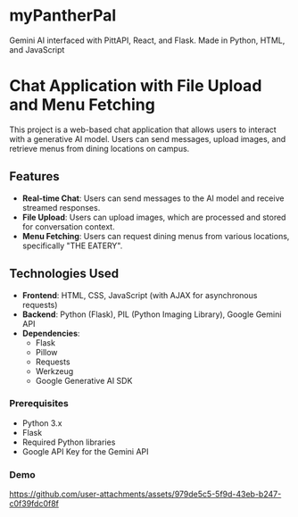 # myPantherPal
Gemini AI interfaced with PittAPI, React, and Flask. Made in Python, HTML, and JavaScript
# Chat Application with File Upload and Menu Fetching

This project is a web-based chat application that allows users to interact with a generative AI model. Users can send messages, upload images, and retrieve menus from dining locations on campus.

## Features

- **Real-time Chat**: Users can send messages to the AI model and receive streamed responses.
- **File Upload**: Users can upload images, which are processed and stored for conversation context.
- **Menu Fetching**: Users can request dining menus from various locations, specifically "THE EATERY".

## Technologies Used

- **Frontend**: HTML, CSS, JavaScript (with AJAX for asynchronous requests)
- **Backend**: Python (Flask), PIL (Python Imaging Library), Google Gemini API
- **Dependencies**:
  - Flask
  - Pillow
  - Requests
  - Werkzeug
  - Google Generative AI SDK

### Prerequisites

- Python 3.x
- Flask
- Required Python libraries 
- Google API Key for the Gemini API

### Demo

https://github.com/user-attachments/assets/979de5c5-5f9d-43eb-b247-c0f39fdc0f8f



